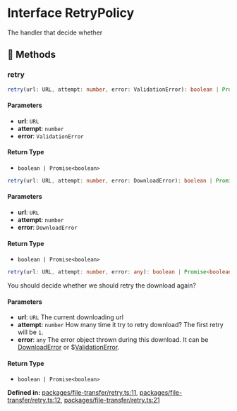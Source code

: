 # Interface RetryPolicy

The handler that decide whether
## 🔧 Methods

### retry

```ts
retry(url: URL, attempt: number, error: ValidationError): boolean | Promise<boolean>
```
#### Parameters

- **url**: `URL`
- **attempt**: `number`
- **error**: `ValidationError`
#### Return Type

- `boolean | Promise<boolean>`

```ts
retry(url: URL, attempt: number, error: DownloadError): boolean | Promise<boolean>
```
#### Parameters

- **url**: `URL`
- **attempt**: `number`
- **error**: `DownloadError`
#### Return Type

- `boolean | Promise<boolean>`

```ts
retry(url: URL, attempt: number, error: any): boolean | Promise<boolean>
```
You should decide whether we should retry the download again?
#### Parameters

- **url**: `URL`
The current downloading url
- **attempt**: `number`
How many time it try to retry download? The first retry will be ``1``.
- **error**: `any`
The error object thrown during this download. It can be [DownloadError](DownloadError) or $[ValidationError](ValidationError).
#### Return Type

- `boolean | Promise<boolean>`

<p style="font-size: 14px; color: var(--vp-c-text-2)">
<strong>Defined in:</strong> <a href="https://github.com/voxelum/minecraft-launcher-core-node/blob/master/packages/file-transfer/retry.ts#L11" target="_blank" rel="noreferrer">packages/file-transfer/retry.ts:11</a>, <a href="https://github.com/voxelum/minecraft-launcher-core-node/blob/master/packages/file-transfer/retry.ts#L12" target="_blank" rel="noreferrer">packages/file-transfer/retry.ts:12</a>, <a href="https://github.com/voxelum/minecraft-launcher-core-node/blob/master/packages/file-transfer/retry.ts#L21" target="_blank" rel="noreferrer">packages/file-transfer/retry.ts:21</a>
</p>



